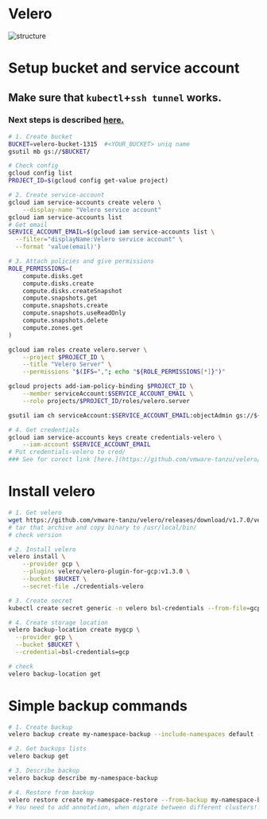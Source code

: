 # Velero
![structure](https://res.cloudinary.com/practicaldev/image/fetch/s--GcPWwwvX--/c_limit%2Cf_auto%2Cfl_progressive%2Cq_auto%2Cw_880/https://velero.io/docs/v1.5/img/backup-process.png)
# Setup bucket and service account
## Make sure that `kubectl`+`ssh tunnel` works.
### Next steps is described [here.](https://github.com/vmware-tanzu/velero-plugin-for-gcp)
```sh
# 1. Create bucket
BUCKET=velero-bucket-1315  #<YOUR_BUCKET> uniq name
gsutil mb gs://$BUCKET/

# Check config
gcloud config list
PROJECT_ID=$(gcloud config get-value project)

# 2. Create service-account
gcloud iam service-accounts create velero \
    --display-name "Velero service account"
gcloud iam service-accounts list
# Get email
SERVICE_ACCOUNT_EMAIL=$(gcloud iam service-accounts list \
  --filter="displayName:Velero service account" \
  --format 'value(email)')

# 3. Attach policies and give permissions
ROLE_PERMISSIONS=(
    compute.disks.get
    compute.disks.create
    compute.disks.createSnapshot
    compute.snapshots.get
    compute.snapshots.create
    compute.snapshots.useReadOnly
    compute.snapshots.delete
    compute.zones.get
)

gcloud iam roles create velero.server \
    --project $PROJECT_ID \
    --title "Velero Server" \
    --permissions "$(IFS=","; echo "${ROLE_PERMISSIONS[*]}")"

gcloud projects add-iam-policy-binding $PROJECT_ID \
    --member serviceAccount:$SERVICE_ACCOUNT_EMAIL \
    --role projects/$PROJECT_ID/roles/velero.server

gsutil iam ch serviceAccount:$SERVICE_ACCOUNT_EMAIL:objectAdmin gs://${BUCKET}

# 4. Get credentials
gcloud iam service-accounts keys create credentials-velero \
    --iam-account $SERVICE_ACCOUNT_EMAIL
# Put credentials-velero to cred/
### See for corect link [here.](https://github.com/vmware-tanzu/velero/releases/)
```
# Install velero
```sh 
# 1. Get velero
wget https://github.com/vmware-tanzu/velero/releases/download/v1.7.0/velero-v1.7.0-linux-amd64.tar.gz
# tar that archive and copy binary to /usr/local/bin/
# check version

# 2. Install velero
velero install \
    --provider gcp \
    --plugins velero/velero-plugin-for-gcp:v1.3.0 \
    --bucket $BUCKET \
    --secret-file ./credentials-velero

# 3. Create secret
kubectl create secret generic -n velero bsl-credentials --from-file=gcp=./credentials-velero

# 4. Create storage location
velero backup-location create mygcp \
  --provider gcp \
  --bucket $BUCKET \
  --credential=bsl-credentials=gcp

# check
velero backup-location get
```
# Simple backup commands
```sh
# 1. Create backup
velero backup create my-namespace-backup --include-namespaces default --wait

# 2. Get backups lists
velero backup get 

# 3. Describe backup
velero backup describe my-namespace-backup

# 4. Restore from backup
velero restore create my-namespace-restore --from-backup my-namespace-backup
# You need to add annotation, when migrate between different clusters!!!!!!!!!
```

```

